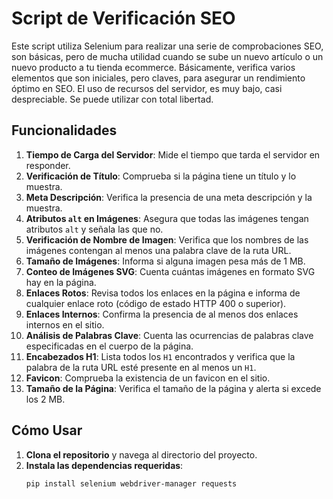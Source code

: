 # Script de Verificación SEO

Este script utiliza Selenium para realizar una serie de comprobaciones SEO, son básicas, pero de mucha utilidad cuando se sube un nuevo artículo o un nuevo producto a tu tienda ecommerce. Básicamente, verifica varios elementos que son iniciales, pero claves, para asegurar un rendimiento óptimo en SEO. El uso de recursos del servidor, es muy bajo, casi despreciable. Se puede utilizar con total libertad.

## Funcionalidades

1. **Tiempo de Carga del Servidor**: Mide el tiempo que tarda el servidor en responder.
2. **Verificación de Título**: Comprueba si la página tiene un título y lo muestra.
3. **Meta Descripción**: Verifica la presencia de una meta descripción y la muestra.
4. **Atributos `alt` en Imágenes**: Asegura que todas las imágenes tengan atributos `alt` y señala las que no.
5. **Verificación de Nombre de Imagen**: Verifica que los nombres de las imágenes contengan al menos una palabra clave de la ruta URL.
6. **Tamaño de Imágenes**: Informa si alguna imagen pesa más de 1 MB.
7. **Conteo de Imágenes SVG**: Cuenta cuántas imágenes en formato SVG hay en la página.
8. **Enlaces Rotos**: Revisa todos los enlaces en la página e informa de cualquier enlace roto (código de estado HTTP 400 o superior).
9. **Enlaces Internos**: Confirma la presencia de al menos dos enlaces internos en el sitio.
10. **Análisis de Palabras Clave**: Cuenta las ocurrencias de palabras clave especificadas en el cuerpo de la página.
11. **Encabezados H1**: Lista todos los `H1` encontrados y verifica que la palabra de la ruta URL esté presente en al menos un `H1`.
12. **Favicon**: Comprueba la existencia de un favicon en el sitio.
13. **Tamaño de la Página**: Verifica el tamaño de la página y alerta si excede los 2 MB.

## Cómo Usar

1. **Clona el repositorio** y navega al directorio del proyecto.
2. **Instala las dependencias requeridas**:
   ```bash
   pip install selenium webdriver-manager requests
